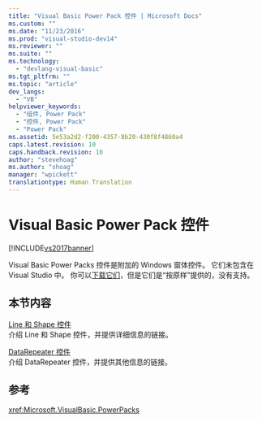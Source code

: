 ```yaml
---
title: "Visual Basic Power Pack 控件 | Microsoft Docs"
ms.custom: ""
ms.date: "11/23/2016"
ms.prod: "visual-studio-dev14"
ms.reviewer: ""
ms.suite: ""
ms.technology: 
  - "devlang-visual-basic"
ms.tgt_pltfrm: ""
ms.topic: "article"
dev_langs: 
  - "VB"
helpviewer_keywords: 
  - "组件, Power Pack"
  - "控件, Power Pack"
  - "Power Pack"
ms.assetid: 5e53a2d2-f200-4357-8b20-430f8f4860a4
caps.latest.revision: 10
caps.handback.revision: 10
author: "stevehoag"
ms.author: "shoag"
manager: "wpickett"
translationtype: Human Translation
---
```

# Visual Basic Power Pack 控件
[!INCLUDE[vs2017banner](../../../csharp/includes/vs2017banner.md)]

Visual Basic Power Packs 控件是附加的 Windows 窗体控件。  它们未包含在 Visual Studio 中。  你可以[下载它们](http://go.microsoft.com/fwlink/?LinkId=321343)，但是它们是“按原样”提供的，没有支持。  
  
## 本节内容  
 [Line 和 Shape 控件](../../../visual-basic/developing-apps/windows-forms/line-and-shape-controls-visual-studio.md)  
 介绍 Line 和 Shape 控件，并提供详细信息的链接。  
  
 [DataRepeater 控件](../../../visual-basic/developing-apps/windows-forms/datarepeater-control-visual-studio.md)  
 介绍 DataRepeater 控件，并提供其他信息的链接。  
  
## 参考  
 <xref:Microsoft.VisualBasic.PowerPacks>